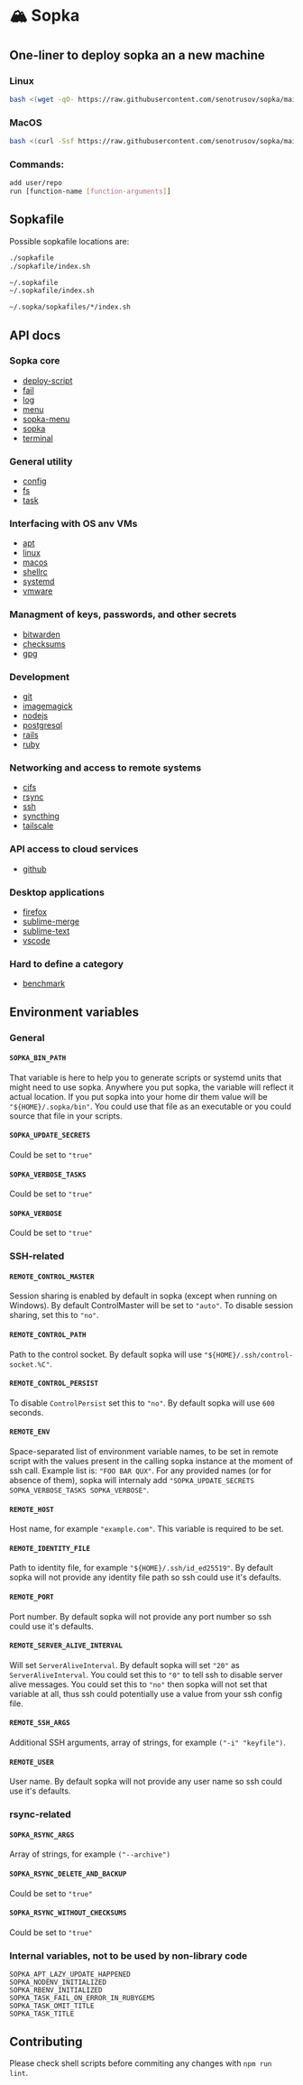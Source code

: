 # 🏔️ Sopka

## One-liner to deploy sopka an a new machine

### Linux
```sh
bash <(wget -qO- https://raw.githubusercontent.com/senotrusov/sopka/main/deploy.sh) [commands...]
```

### MacOS
```sh
bash <(curl -Ssf https://raw.githubusercontent.com/senotrusov/sopka/main/deploy.sh) [commands...]
```

### Commands: 
```sh
add user/repo
run [function-name [function-arguments]]
```

## Sopkafile

Possible sopkafile locations are:

```sh
./sopkafile
./sopkafile/index.sh

~/.sopkafile
~/.sopkafile/index.sh

~/.sopka/sopkafiles/*/index.sh
```

## API docs

<!-- API TOC BEGIN -->

### Sopka core

* [deploy-script](docs/lib/deploy-script.md)
* [fail](docs/lib/fail.md)
* [log](docs/lib/log.md)
* [menu](docs/lib/menu.md)
* [sopka-menu](docs/lib/sopka-menu.md)
* [sopka](docs/lib/sopka.md)
* [terminal](docs/lib/terminal.md)

### General utility

* [config](docs/lib/config.md)
* [fs](docs/lib/fs.md)
* [task](docs/lib/task.md)

### Interfacing with OS anv VMs

* [apt](docs/lib/apt.md)
* [linux](docs/lib/linux.md)
* [macos](docs/lib/macos.md)
* [shellrc](docs/lib/shellrc.md)
* [systemd](docs/lib/systemd.md)
* [vmware](docs/lib/vmware.md)

### Managment of keys, passwords, and other secrets

* [bitwarden](docs/lib/bitwarden.md)
* [checksums](docs/lib/checksums.md)
* [gpg](docs/lib/gpg.md)

### Development

* [git](docs/lib/git.md)
* [imagemagick](docs/lib/imagemagick.md)
* [nodejs](docs/lib/nodejs.md)
* [postgresql](docs/lib/postgresql.md)
* [rails](docs/lib/rails.md)
* [ruby](docs/lib/ruby.md)

### Networking and access to remote systems

* [cifs](docs/lib/cifs.md)
* [rsync](docs/lib/rsync.md)
* [ssh](docs/lib/ssh.md)
* [syncthing](docs/lib/syncthing.md)
* [tailscale](docs/lib/tailscale.md)

### API access to cloud services

* [github](docs/lib/github.md)

### Desktop applications

* [firefox](docs/lib/firefox.md)
* [sublime-merge](docs/lib/sublime-merge.md)
* [sublime-text](docs/lib/sublime-text.md)
* [vscode](docs/lib/vscode.md)

### Hard to define a category

* [benchmark](docs/lib/benchmark.md)

<!-- API TOC END -->

## Environment variables


### General

#### `SOPKA_BIN_PATH`

That variable is here to help you to generate scripts or systemd units that might need to use sopka.
Anywhere you put sopka, the variable will reflect it actual location.
If you put sopka into your home dir them value will be `"${HOME}/.sopka/bin"`.
You could use that file as an executable or you could source that file in your scripts.

#### `SOPKA_UPDATE_SECRETS`

Could be set to `"true"`

#### `SOPKA_VERBOSE_TASKS`

Could be set to `"true"`

#### `SOPKA_VERBOSE`

Could be set to `"true"`


### SSH-related

#### `REMOTE_CONTROL_MASTER`

Session sharing is enabled by default in sopka (except when running on Windows).
By default ControlMaster will be set to `"auto"`.
To disable session sharing, set this to `"no"`.

#### `REMOTE_CONTROL_PATH`

Path to the control socket.
By default sopka will use `"${HOME}/.ssh/control-socket.%C"`.

#### `REMOTE_CONTROL_PERSIST`

To disable `ControlPersist` set this to `"no"`.
By default sopka will use `600` seconds.

#### `REMOTE_ENV`

Space-separated list of environment variable names, to be set in remote script
with the values present in the calling sopka instance at the moment of ssh call.
Example list is: `"FOO BAR QUX"`.
For any provided names (or for absence of them),
sopka will internaly add `"SOPKA_UPDATE_SECRETS SOPKA_VERBOSE_TASKS SOPKA_VERBOSE"`.

#### `REMOTE_HOST`

Host name, for example `"example.com"`.
This variable is required to be set.

#### `REMOTE_IDENTITY_FILE`

Path to identity file, for example `"${HOME}/.ssh/id_ed25519"`.
By default sopka will not provide any identity file path so ssh could use it's defaults.

#### `REMOTE_PORT`

Port number. 
By default sopka will not provide any port number so ssh could use it's defaults.

#### `REMOTE_SERVER_ALIVE_INTERVAL`

Will set `ServerAliveInterval`.
By default sopka will set `"20"` as `ServerAliveInterval`.
You could set this to `"0"` to tell ssh to disable server alive messages.
You could set this to `"no"` then sopka will not set that variable at all,
thus ssh could potentially use a value from your ssh config file.

#### `REMOTE_SSH_ARGS`

Additional SSH arguments, array of strings, for example `("-i" "keyfile")`.

#### `REMOTE_USER`

User name.
By default sopka will not provide any user name so ssh could use it's defaults.


### rsync-related

#### `SOPKA_RSYNC_ARGS`

Array of strings, for example `("--archive")`

#### `SOPKA_RSYNC_DELETE_AND_BACKUP`

Could be set to `"true"`

#### `SOPKA_RSYNC_WITHOUT_CHECKSUMS`

Could be set to `"true"`


### Internal variables, not to be used by non-library code

```
SOPKA_APT_LAZY_UPDATE_HAPPENED
SOPKA_NODENV_INITIALIZED
SOPKA_RBENV_INITIALIZED
SOPKA_TASK_FAIL_ON_ERROR_IN_RUBYGEMS
SOPKA_TASK_OMIT_TITLE
SOPKA_TASK_TITLE
```

## Contributing

Please check shell scripts before commiting any changes with `npm run lint`.

